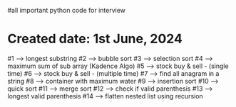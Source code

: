 #all important python code for interview
# Created date: 1st June, 2024
#1    --> longest substring
#2    --> bubble sort
#3    --> selection sort
#4    --> maximum sum of sub array (Kadence Algo)
#5    --> stock buy & sell - (single time)
#6    --> stock buy & sell - (multiple time)
#7    --> find all anagram in a string
#8    --> container with maximum water
#9    --> insertion sort
#10   --> quick sort
#11   --> merge sort
#12   --> check if valid parenthesis
#13   --> longest valid parenthesis
#14   --> flatten nested list using recursion
